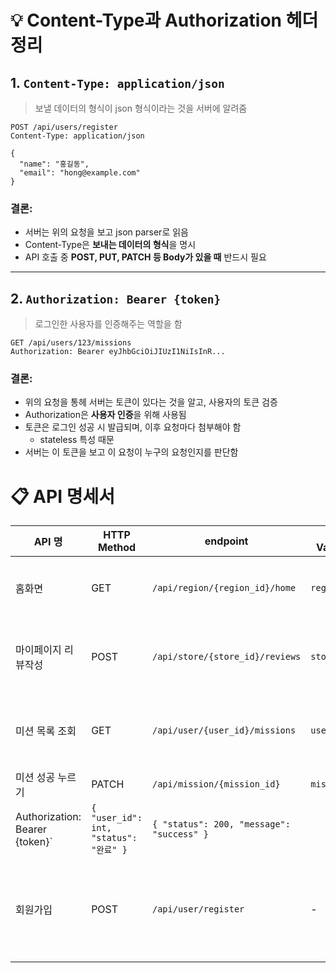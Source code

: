 # 💡 Content-Type과 Authorization 헤더 정리

## 1. `Content-Type: application/json`

> 보낼 데이터의 형식이 json 형식이라는 것을 서버에 알려줌
>

```
POST /api/users/register
Content-Type: application/json

{
  "name": "홍길동",
  "email": "hong@example.com"
}

```


### 결론:
- 서버는 위의 요청을 보고 json parser로 읽음
- Content-Type은 **보내는 데이터의 형식**을 명시
- API 호출 중 **POST, PUT, PATCH 등 Body가 있을 때** 반드시 필요

---

## 2. `Authorization: Bearer {token}`

> 로그인한 사용자를 인증해주는 역할을 함
>

```
GET /api/users/123/missions
Authorization: Bearer eyJhbGciOiJIUzI1NiIsInR...

```

### 결론:
- 위의 요청을 통헤 서버는 토큰이 있다는 것을 알고, 사용자의 토큰 검증
- Authorization은 **사용자 인증**을 위해 사용됨
- 토큰은 로그인 성공 시 발급되며, 이후 요청마다 첨부해야 함
    - stateless 특성 때문
- 서버는 이 토큰을 보고 이 요청이 누구의 요청인지를 판단함

# 📋 API 명세서
| API 명 | HTTP Method | endpoint | Path Variable | Query String | Request Header | Request Body | Response |
| --- | --- | --- | --- | --- | --- | --- | --- |
| 홈화면 | GET | `/api/region/{region_id}/home` | `region_id` | `status=진행전` | `Authorization: Bearer {token}` | - | `{ "region_name": "string", "missions": [ { "mission_name": "string" } ] }` |
| 마이페이지 리뷰작성 | POST | `/api/store/{store_id}/reviews` | `store_id` | - | `Content-Type: application/json Authorization: Bearer {token}` | `{ "user_id": int, "score": int, "description": "string", "photo_url": "string" }` | `{ "status": 200, "message": "success" }` |
| 미션 목록 조회 | GET | `/api/user/{user_id}/missions` | `user_id` | `status=진행중` or `status=완료` | `Authorization: Bearer {token}` | - | `[ { "mission_id": int, "mission_name": "string", "status": "string" } ]` |
| 미션 성공 누르기 | PATCH | `/api/mission/{mission_id}` | `mission_id` | - | `Content-Type: application/json`
Authorization: Bearer {token}` | `{ "user_id": int, "status": "완료" }` | `{ "status": 200, "message": "success" }` |
| 회원가입 | POST | `/api/user/register` | - | - | `Content-Type: application/json` | `{ "name": "string", "gender": "string", "birthdate": "YYYY-MM-DD", "email": "string", "address": "string" }` | `{ "status": 200, "message": "success" }` |